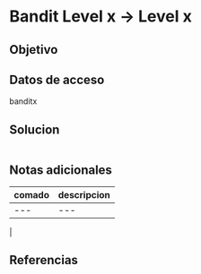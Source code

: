 # Bandit Level x → Level x


## Objetivo

## Datos de acceso

banditx

## Solucion
```
```

## Notas adicionales

| comado | descripcion |
|----------|-------------|
| ---| ---
|

## Referencias
